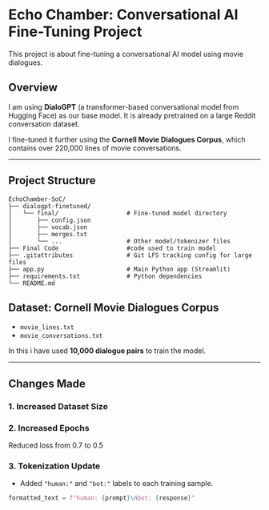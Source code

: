 #  Echo Chamber: Conversational AI Fine-Tuning Project

This project is about fine-tuning a conversational AI model using movie dialogues.

##  Overview

I am using **DialoGPT** (a transformer-based conversational model from Hugging Face) as our base model. It is already pretrained on a large Reddit conversation dataset.

I fine-tuned it further using the **Cornell Movie Dialogues Corpus**, which contains over 220,000 lines of movie conversations.

---

##  Project Structure

```
EchoChamber-SoC/
├── dialogpt-finetuned/
│   └── final/                   # Fine-tuned model directory
│       ├── config.json
│       ├── vocab.json
│       ├── merges.txt
│       └── ...                  # Other model/tokenizer files
├── Final Code                   #code used to train model
├── .gitattributes               # Git LFS tracking config for large files
├── app.py                       # Main Python app (Streamlit)
├── requirements.txt             # Python dependencies
└── README.md                  

```               


##  Dataset: Cornell Movie Dialogues Corpus

- `movie_lines.txt`
- `movie_conversations.txt` 

In this i have used **10,000 dialogue pairs** to train the model.

---

##  Changes Made

### 1. Increased Dataset Size

### 2.  Increased Epochs
Reduced loss from 0.7 to 0.5
### 3.  Tokenization Update
- Added `"human:"` and `"bot:"` labels to each training sample.
```python
formatted_text = f"human: {prompt}\nbot: {response}"
